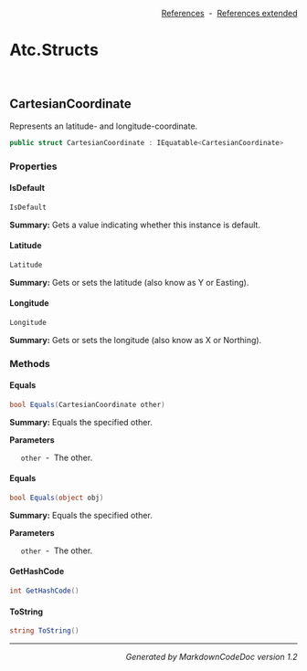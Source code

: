 <div style='text-align: right'>

[References](Index.md)&nbsp;&nbsp;-&nbsp;&nbsp;[References extended](IndexExtended.md)
</div>

# Atc.Structs

<br />


## CartesianCoordinate
Represents an latitude- and longitude-coordinate.


```csharp
public struct CartesianCoordinate : IEquatable<CartesianCoordinate>
```

### Properties


#### IsDefault

```csharp
IsDefault
```
<p><b>Summary:</b> Gets a value indicating whether this instance is default.</p>

#### Latitude

```csharp
Latitude
```
<p><b>Summary:</b> Gets or sets the latitude (also know as Y or Easting).</p>

#### Longitude

```csharp
Longitude
```
<p><b>Summary:</b> Gets or sets the longitude (also know as X or Northing).</p>

### Methods


#### Equals

```csharp
bool Equals(CartesianCoordinate other)
```
<p><b>Summary:</b> Equals the specified other.</p>

<b>Parameters</b>

&nbsp;&nbsp;&nbsp;&nbsp;&nbsp;`other`&nbsp;&nbsp;-&nbsp;&nbsp;The other.<br />
#### Equals

```csharp
bool Equals(object obj)
```
<p><b>Summary:</b> Equals the specified other.</p>

<b>Parameters</b>

&nbsp;&nbsp;&nbsp;&nbsp;&nbsp;`other`&nbsp;&nbsp;-&nbsp;&nbsp;The other.<br />
#### GetHashCode

```csharp
int GetHashCode()
```
#### ToString

```csharp
string ToString()
```
<hr /><div style='text-align: right'><i>Generated by MarkdownCodeDoc version 1.2</i></div>

